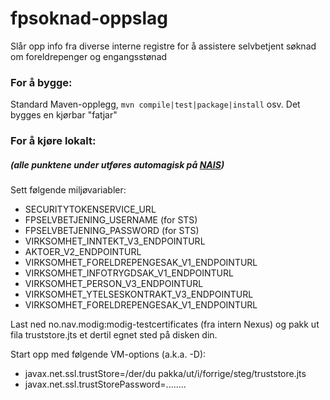 # fpsoknad-oppslag

Slår opp info fra diverse interne registre for å assistere selvbetjent søknad om foreldrepenger og engangsstønad

### For å bygge:
Standard Maven-opplegg, `mvn compile|test|package|install` osv. Det bygges en kjørbar "fatjar"

### For å kjøre lokalt:
##### (alle punktene under utføres automagisk på [NAIS](https://nais.github.io))
Sett følgende miljøvariabler:

 * SECURITYTOKENSERVICE_URL
 * FPSELVBETJENING_USERNAME (for STS)
 * FPSELVBETJENING_PASSWORD (for STS)
 * VIRKSOMHET_INNTEKT_V3_ENDPOINTURL
 * AKTOER_V2_ENDPOINTURL
 * VIRKSOMHET_FORELDREPENGESAK_V1_ENDPOINTURL
 * VIRKSOMHET_INFOTRYGDSAK_V1_ENDPOINTURL
 * VIRKSOMHET_PERSON_V3_ENDPOINTURL
 * VIRKSOMHET_YTELSESKONTRAKT_V3_ENDPOINTURL
 * VIRKSOMHET_FORELDREPENGESAK_V1_ENDPOINTURL
 
Last ned no.nav.modig:modig-testcertificates (fra intern Nexus) og pakk ut fila truststore.jts et dertil egnet sted på disken din.
 
Start opp med følgende VM-options (a.k.a. -D):
 * javax.net.ssl.trustStore=/der/du pakka/ut/i/forrige/steg/truststore.jts
 * javax.net.ssl.trustStorePassword=........

